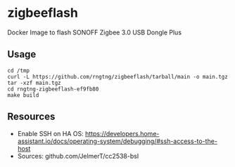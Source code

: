# zigbeeflash
Docker Image to flash SONOFF Zigbee 3.0 USB Dongle Plus

## Usage

```
cd /tmp
curl -L https://github.com/rngtng/zigbeeflash/tarball/main -o main.tgz
tar -xzf main.tgz
cd rngtng-zigbeeflash-ef9fb80
make build

```

## Resources
- Enable SSH on HA OS: https://developers.home-assistant.io/docs/operating-system/debugging/#ssh-access-to-the-host
- Sources: github.com/JelmerT/cc2538-bsl
